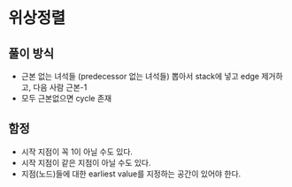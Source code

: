 # 위상정렬

## 풀이 방식
  - 근본 없는 녀석들 (predecessor 없는 녀석들) 뽑아서 stack에 넣고 edge 제거하고, 다음 사람 근본-1
  - 모두 근본없으면 cycle 존재

## 함정
  - 시작 지점이 꼭 1이 아닐 수도 있다.
  - 시작 지점이 같은 지점이 아닐 수도 있다.
  - 지점(노드)들에 대한 earliest value를 지정하는 공간이 있어야 한다.
